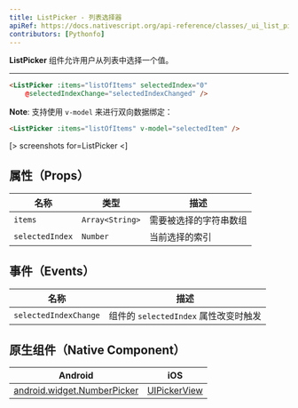 ```yaml
---
title: ListPicker - 列表选择器
apiRef: https://docs.nativescript.org/api-reference/classes/_ui_list_picker_.listpicker
contributors: [Pythonfo]
---
```


**ListPicker** 组件允许用户从列表中选择一个值。

---

```html
<ListPicker :items="listOfItems" selectedIndex="0"
    @selectedIndexChange="selectedIndexChanged" />
```

**Note**: 支持使用 `v-model` 来进行双向数据绑定：

```html
<ListPicker :items="listOfItems" v-model="selectedItem" />
```

[> screenshots for=ListPicker <]

## 属性（Props）

| 名称 | 类型 | 描述 |
|------|------|-------------|
| `items` | `Array<String>` | 需要被选择的字符串数组 |
| `selectedIndex` | `Number` | 当前选择的索引 |

## 事件（Events）

| 名称 | 描述 |
|------|-------------|
| `selectedIndexChange`| 组件的 `selectedIndex` 属性改变时触发 |

## 原生组件（Native Component）

| Android | iOS |
|---------|-----|
| [android.widget.NumberPicker](https://developer.android.com/reference/android/widget/NumberPicker.html) | [UIPickerView](https://developer.apple.com/documentation/uikit/UIPickerView) |
